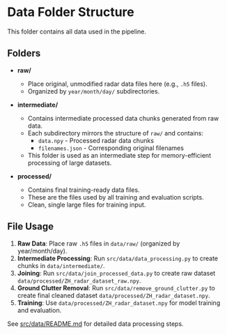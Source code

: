 # Data Folder Structure

This folder contains all data used in the pipeline.

## Folders

- **raw/**
  - Place original, unmodified radar data files here (e.g., `.h5` files).
  - Organized by `year/month/day/` subdirectories.

- **intermediate/**
  - Contains intermediate processed data chunks generated from raw data.
  - Each subdirectory mirrors the structure of `raw/` and contains:
    - `data.npy` - Processed radar data chunks
    - `filenames.json` - Corresponding original filenames
  - This folder is used as an intermediate step for memory-efficient processing of large datasets.

- **processed/**
  - Contains final training-ready data files.
  - These are the files used by all training and evaluation scripts.
  - Clean, single large files for training input.

## File Usage

1. **Raw Data**: Place raw `.h5` files in `data/raw/` (organized by year/month/day).
2. **Intermediate Processing**: Run `src/data/data_processing.py` to create chunks in `data/intermediate/`.
3. **Joining**: Run `src/data/join_processed_data.py` to create raw dataset `data/processed/ZH_radar_dataset_raw.npy`.
4. **Ground Clutter Removal**: Run `src/data/remove_ground_clutter.py` to create final cleaned dataset `data/processed/ZH_radar_dataset.npy`.
5. **Training**: Use `data/processed/ZH_radar_dataset.npy` for model training and evaluation.

See [src/data/README.md](../src/data/README.md) for detailed data processing steps. 